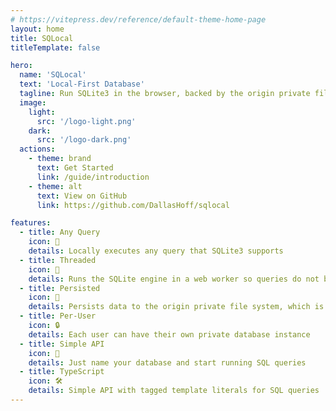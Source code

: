 ```yaml
---
# https://vitepress.dev/reference/default-theme-home-page
layout: home
title: SQLocal
titleTemplate: false

hero:
  name: 'SQLocal'
  text: 'Local-First Database'
  tagline: Run SQLite3 in the browser, backed by the origin private file system.
  image:
    light:
      src: '/logo-light.png'
    dark:
      src: '/logo-dark.png'
  actions:
    - theme: brand
      text: Get Started
      link: /guide/introduction
    - theme: alt
      text: View on GitHub
      link: https://github.com/DallasHoff/sqlocal

features:
  - title: Any Query
    icon: 🔎
    details: Locally executes any query that SQLite3 supports
  - title: Threaded
    icon: 🧵
    details: Runs the SQLite engine in a web worker so queries do not block the main thread
  - title: Persisted
    icon: 📂
    details: Persists data to the origin private file system, which is optimized for fast file I/O
  - title: Per-User
    icon: 🔒
    details: Each user can have their own private database instance
  - title: Simple API
    icon: 🚀
    details: Just name your database and start running SQL queries
  - title: TypeScript
    icon: 🛠️
    details: Simple API with tagged template literals for SQL queries
---
```

